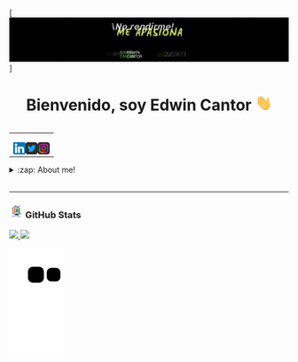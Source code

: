 [![Edwincant](src/mctechnology_extendido.GIF)]

<h1 align="center">Bienvenido, soy Edwin Cantor <img src="./src/wave.gif" width="30px"></h1>

<table align="right">
<tr>
<td>

[<img align="left" alt="MC Technology | Linkedin" width="22px" src="./src/youtube.png" />][linkedin]
[<img align="left" alt="@mctechnology17 | Twitter" width="22px" src="./src/twitter.png" />][twitter]
[<img align="left" alt="@mctechnology17 | Instagram" width="22px" src="./src/instagram.png" />][instagram]


</td>
</tr>
</table>

<details>
  <summary>:zap: About me!</summary>

### 💻 Programador en formación, actualmente estudio desarrollo con tecnologías Web 💻!!
- 🦾  Me apasiona los proyectos orientados a ESG!
- 🤓  Tengo concimientos basicos en C++ y estudio desarrollo Web
- 👾  Soy persistenta y enfocado al logro, por eso estudio programación
- 🗒   Actualmente estoy en busqueda de mis primeras practicas empresariales
</details>

<br />


---

<h3 align="left"><img src="./src/estadistica2.gif" width="25px" height="25px"> GitHub Stats</h3>

<div>
  <a href="https://github.com/Edwincant">
  <img height="180em" src="https://github-readme-stats.vercel.app/api?username=Edwincant&show_icons=true&theme=radical&include_all_commits=true&count_private=true"/>
  <img height="180em" src="https://github-readme-stats.vercel.app/api/top-langs/?username=Edwincant&layout=compact&langs_count=7&theme=radical"/>
</div>

  
 ![Snake animation](https://github.com/mctechnology17/mctechnology17/blob/output/github-contribution-grid-snake.svg)


[twitter]: https://twitter.com/cantor_edwin?t=SJ_LRpPgxpVegl1BwgmUdg&s=09
[linkedin]: https://www.linkedin.com/in/edwin-cantor/
[instagram]: https://www.instagram.com/edwincantor_/

